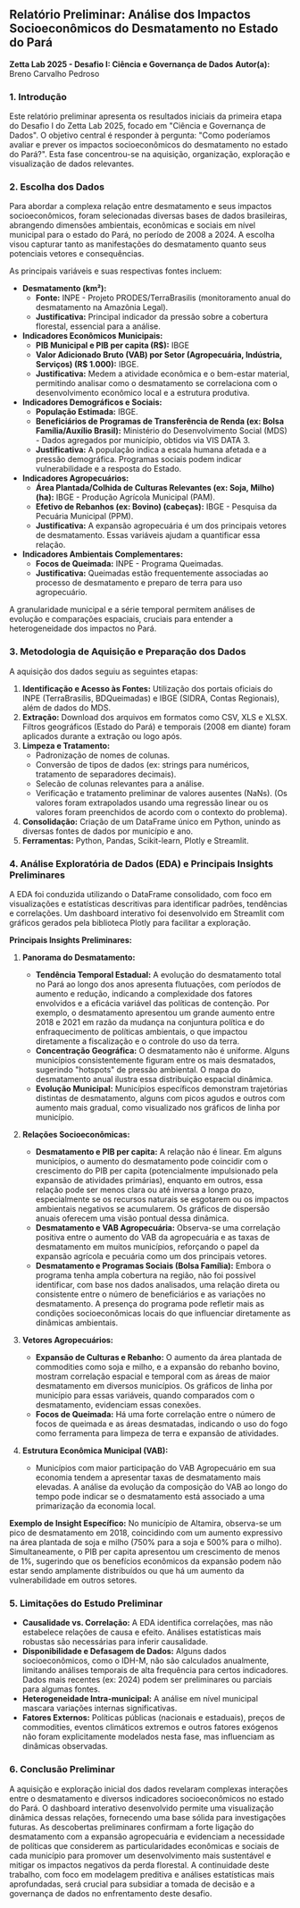 ## Relatório Preliminar: Análise dos Impactos Socioeconômicos do Desmatamento no Estado do Pará

**Zetta Lab 2025 - Desafio I: Ciência e Governança de Dados**
**Autor(a):** Breno Carvalho Pedroso

### 1. Introdução

Este relatório preliminar apresenta os resultados iniciais da primeira etapa do Desafio I do Zetta Lab 2025, focado em "Ciência e Governança de Dados". O objetivo central é responder à pergunta: "Como poderíamos avaliar e prever os impactos socioeconômicos do desmatamento no estado do Pará?". Esta fase concentrou-se na aquisição, organização, exploração e visualização de dados relevantes.

### 2. Escolha dos Dados

Para abordar a complexa relação entre desmatamento e seus impactos socioeconômicos, foram selecionadas diversas bases de dados brasileiras, abrangendo dimensões ambientais, econômicas e sociais em nível municipal para o estado do Pará, no período de 2008 a 2024. A escolha visou capturar tanto as manifestações do desmatamento quanto seus potenciais vetores e consequências.

As principais variáveis e suas respectivas fontes incluem:

*   **Desmatamento (km²):**
    *   **Fonte:** INPE - Projeto PRODES/TerraBrasilis (monitoramento anual do desmatamento na Amazônia Legal).
    *   **Justificativa:** Principal indicador da pressão sobre a cobertura florestal, essencial para a análise.
*   **Indicadores Econômicos Municipais:**
    *   **PIB Municipal e PIB per capita (R$):** IBGE
    *   **Valor Adicionado Bruto (VAB) por Setor (Agropecuária, Indústria, Serviços) (R$ 1.000):** IBGE.
    *   **Justificativa:** Medem a atividade econômica e o bem-estar material, permitindo analisar como o desmatamento se correlaciona com o desenvolvimento econômico local e a estrutura produtiva.
*   **Indicadores Demográficos e Sociais:**
    *   **População Estimada:** IBGE.
    *   **Beneficiários de Programas de Transferência de Renda (ex: Bolsa Família/Auxílio Brasil):** Ministério do Desenvolvimento Social (MDS) - Dados agregados por município, obtidos via VIS DATA 3.
    *   **Justificativa:** A população indica a escala humana afetada e a pressão demográfica. Programas sociais podem indicar vulnerabilidade e a resposta do Estado.
*   **Indicadores Agropecuários:**
    *   **Área Plantada/Colhida de Culturas Relevantes (ex: Soja, Milho) (ha):** IBGE - Produção Agrícola Municipal (PAM).
    *   **Efetivo de Rebanhos (ex: Bovino) (cabeças):** IBGE - Pesquisa da Pecuária Municipal (PPM).
    *   **Justificativa:** A expansão agropecuária é um dos principais vetores de desmatamento. Essas variáveis ajudam a quantificar essa relação.
*   **Indicadores Ambientais Complementares:**
    *   **Focos de Queimada:** INPE - Programa Queimadas.
    *   **Justificativa:** Queimadas estão frequentemente associadas ao processo de desmatamento e preparo de terra para uso agropecuário.

A granularidade municipal e a série temporal permitem análises de evolução e comparações espaciais, cruciais para entender a heterogeneidade dos impactos no Pará.

### 3. Metodologia de Aquisição e Preparação dos Dados

A aquisição dos dados seguiu as seguintes etapas:

1.  **Identificação e Acesso às Fontes:** Utilização dos portais oficiais do INPE (TerraBrasilis, BDQueimadas) e IBGE (SIDRA, Contas Regionais), além de dados do MDS.
2.  **Extração:** Download dos arquivos em formatos como CSV, XLS e XLSX. Filtros geográficos (Estado do Pará) e temporais (2008 em diante) foram aplicados durante a extração ou logo após.
3.  **Limpeza e Tratamento:**
    *   Padronização de nomes de colunas.
    *   Conversão de tipos de dados (ex: strings para numéricos, tratamento de separadores decimais).
    *   Selecão de colunas relevantes para a análise.	
    *   Verificação e tratamento preliminar de valores ausentes (NaNs). (Os valores foram extrapolados usando uma regressão linear ou os valores foram preenchidos de acordo com o contexto do problema).
4.  **Consolidação:** Criação de um DataFrame único em Python, unindo as diversas fontes de dados por município e ano.
5.  **Ferramentas:** Python, Pandas, Scikit-learn, Plotly e Streamlit.

### 4. Análise Exploratória de Dados (EDA) e Principais Insights Preliminares

A EDA foi conduzida utilizando o DataFrame consolidado, com foco em visualizações e estatísticas descritivas para identificar padrões, tendências e correlações. Um dashboard interativo foi desenvolvido em Streamlit com gráficos gerados pela biblioteca Plotly para facilitar a exploração.

**Principais Insights Preliminares:**

1.  **Panorama do Desmatamento:**
    *   **Tendência Temporal Estadual:** A evolução do desmatamento total no Pará ao longo dos anos apresenta flutuações, com períodos de aumento e redução, indicando a complexidade dos fatores envolvidos e a eficácia variável das políticas de contenção. Por exemplo, o desmatamento apresentou um grande aumento entre 2018 e 2021 em razão da mudança na conjuntura política e do enfraquecimento de políticas ambientais, o que impactou diretamente a fiscalização e o controle do uso da terra.
    *   **Concentração Geográfica:** O desmatamento não é uniforme. Alguns municípios consistentemente figuram entre os mais desmatados, sugerindo "hotspots" de pressão ambiental. O mapa do desmatamento anual ilustra essa distribuição espacial dinâmica.
    *   **Evolução Municipal:** Municípios específicos demonstram trajetórias distintas de desmatamento, alguns com picos agudos e outros com aumento mais gradual, como visualizado nos gráficos de linha por município.

2.  **Relações Socioeconômicas:**
    *   **Desmatamento e PIB per capita:** A relação não é linear. Em alguns municípios, o aumento do desmatamento pode coincidir com o crescimento do PIB per capita (potencialmente impulsionado pela expansão de atividades primárias), enquanto em outros, essa relação pode ser menos clara ou até inversa a longo prazo, especialmente se os recursos naturais se esgotarem ou os impactos ambientais negativos se acumularem. Os gráficos de dispersão anuais oferecem uma visão pontual dessa dinâmica.
    *   **Desmatamento e VAB Agropecuária:** Observa-se uma correlação positiva entre o aumento do VAB da agropecuária e as taxas de desmatamento em muitos municípios, reforçando o papel da expansão agrícola e pecuária como um dos principais vetores.
    *   **Desmatamento e Programas Sociais (Bolsa Família):** Embora o programa tenha ampla cobertura na região, não foi possível identificar, com base nos dados analisados, uma relação direta ou consistente entre o número de beneficiários e as variações no desmatamento. A presença do programa pode refletir mais as condições socioeconômicas locais do que influenciar diretamente as dinâmicas ambientais.

3.  **Vetores Agropecuários:**
    *   **Expansão de Culturas e Rebanho:** O aumento da área plantada de commodities como soja e milho, e a expansão do rebanho bovino, mostram correlação espacial e temporal com as áreas de maior desmatamento em diversos municípios. Os gráficos de linha por município para essas variáveis, quando comparados com o desmatamento, evidenciam essas conexões.
    *   **Focos de Queimada:** Há uma forte correlação entre o número de focos de queimada e as áreas desmatadas, indicando o uso do fogo como ferramenta para limpeza de terra e expansão de atividades.

4.  **Estrutura Econômica Municipal (VAB):**
    *   Municípios com maior participação do VAB Agropecuário em sua economia tendem a apresentar taxas de desmatamento mais elevadas. A análise da evolução da composição do VAB ao longo do tempo pode indicar se o desmatamento está associado a uma primarização da economia local.

**Exemplo de Insight Específico:**
No município de Altamira, observa-se um pico de desmatamento em 2018, coincidindo com um aumento expressivo na área plantada de soja e milho (750% para a soja e 500% para o milho). Simultaneamente, o PIB per capita apresentou um crescimento de menos de 1%, sugerindo que os benefícios econômicos da expansão podem não estar sendo amplamente distribuídos ou que há um aumento da vulnerabilidade em outros setores.

### 5. Limitações do Estudo Preliminar

*   **Causalidade vs. Correlação:** A EDA identifica correlações, mas não estabelece relações de causa e efeito. Análises estatísticas mais robustas são necessárias para inferir causalidade.
*   **Disponibilidade e Defasagem de Dados:** Alguns dados socioeconômicos, como o IDH-M, não são calculados anualmente, limitando análises temporais de alta frequência para certos indicadores. Dados mais recentes (ex: 2024) podem ser preliminares ou parciais para algumas fontes.
*   **Heterogeneidade Intra-municipal:** A análise em nível municipal mascara variações internas significativas.
*   **Fatores Externos:** Políticas públicas (nacionais e estaduais), preços de commodities, eventos climáticos extremos e outros fatores exógenos não foram explicitamente modelados nesta fase, mas influenciam as dinâmicas observadas.

### 6. Conclusão Preliminar

A aquisição e exploração inicial dos dados revelaram complexas interações entre o desmatamento e diversos indicadores socioeconômicos no estado do Pará. O dashboard interativo desenvolvido permite uma visualização dinâmica dessas relações, fornecendo uma base sólida para investigações futuras. As descobertas preliminares confirmam a forte ligação do desmatamento com a expansão agropecuária e evidenciam a necessidade de políticas que considerem as particularidades econômicas e sociais de cada município para promover um desenvolvimento mais sustentável e mitigar os impactos negativos da perda florestal. A continuidade deste trabalho, com foco em modelagem preditiva e análises estatísticas mais aprofundadas, será crucial para subsidiar a tomada de decisão e a governança de dados no enfrentamento deste desafio.